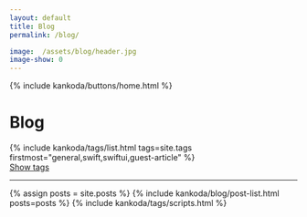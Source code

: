 ```yaml
---
layout: default
title: Blog
permalink: /blog/

image:  /assets/blog/header.jpg
image-show: 0
---
```


{% include kankoda/buttons/home.html %}

<h1>Blog</h1>

<div class="paper">
  {% include kankoda/tags/list.html tags=site.tags firstmost="general,swift,swiftui,guest-article" %}
  <div class="tag-list-separator" >
    <a class="tag-list-toggle" href="javascript:toggleTagList()">Show tags</a>
    <hr />
  </div>
  <a name="tag-item-list"></a>

  {% assign posts = site.posts %}
  {% include kankoda/blog/post-list.html posts=posts %}
  {% include kankoda/tags/scripts.html %}
</div>